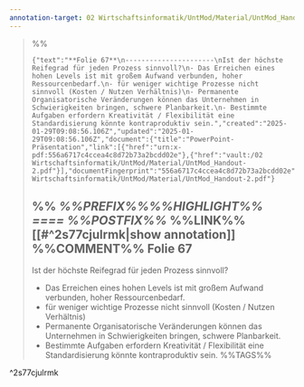 ```yaml
---
annotation-target: 02 Wirtschaftsinformatik/UntMod/Material/UntMod_Handout-2.pdf
---
```



>%%
>```annotation-json
>{"text":"**Folie 67**\n----------------------\nIst der höchste Reifegrad für jeden Prozess sinnvoll?\n- Das Erreichen eines hohen Levels ist mit großem Aufwand verbunden, hoher Ressourcenbedarf.\n- für weniger wichtige Prozesse nicht sinnvoll (Kosten / Nutzen Verhältnis)\n- Permanente Organisatorische Veränderungen können das Unternehmen in Schwierigkeiten bringen, schwere Planbarkeit.\n- Bestimmte Aufgaben erfordern Kreativität / Flexibilität eine Standardisierung könnte kontraproduktiv sein.","created":"2025-01-29T09:08:56.106Z","updated":"2025-01-29T09:08:56.106Z","document":{"title":"PowerPoint-Präsentation","link":[{"href":"urn:x-pdf:556a6717c4ccea4c8d72b73a2bcdd02e"},{"href":"vault:/02 Wirtschaftsinformatik/UntMod/Material/UntMod_Handout-2.pdf"}],"documentFingerprint":"556a6717c4ccea4c8d72b73a2bcdd02e"},"uri":"vault:/02 Wirtschaftsinformatik/UntMod/Material/UntMod_Handout-2.pdf"}
>```
>%%
>*%%PREFIX%%%%HIGHLIGHT%% ==== %%POSTFIX%%*
>%%LINK%%[[#^2s77cjulrmk|show annotation]]
>%%COMMENT%%
>**Folie 67**
>----------------------
>Ist der höchste Reifegrad für jeden Prozess sinnvoll?
>- Das Erreichen eines hohen Levels ist mit großem Aufwand verbunden, hoher Ressourcenbedarf.
>- für weniger wichtige Prozesse nicht sinnvoll (Kosten / Nutzen Verhältnis)
>- Permanente Organisatorische Veränderungen können das Unternehmen in Schwierigkeiten bringen, schwere Planbarkeit.
>- Bestimmte Aufgaben erfordern Kreativität / Flexibilität eine Standardisierung könnte kontraproduktiv sein.
>%%TAGS%%
>
^2s77cjulrmk
